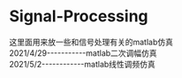 # Signal-Processing
这里面用来放一些和信号处理有关的matlab仿真  
2021/4/29-----------matlab二次调幅仿真  
2021/5/2------------matlab线性调频仿真  
